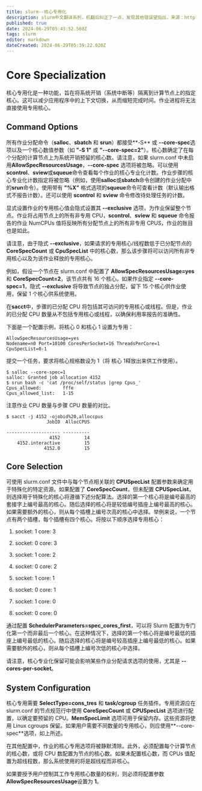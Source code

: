 ```yaml
---
title: slurm--核心专用化
description: slurm中文翻译系列，机翻后纠正了一点，发现其他错误望指出，来源：https://github.com/SchedMD/slurm/blob/master/doc/html/core_spec.shtml
published: true
date: 2024-06-29T05:43:52.560Z
tags: slurm
editor: markdown
dateCreated: 2024-06-29T05:39:22.020Z
---
```


# Core Specialization
核心专用化是一种功能，旨在将系统开销（系统中断等）隔离到计算节点上的指定核心。这可以减少应用程序中的上下文切换，从而缩短完成时间。作业进程将无法直接使用专用核心。

## Command Options

所有作业分配命令（**salloc**、**sbatch** 和 **srun**）都接受**-S** 或 **--core-spec**选项以及一个核心数值参数（如 **"-S 1"** 或 **"--core-spec=2"**）。核心数确定了在每个分配的计算节点上为系统开销预留的核心数。请注意，如果 slurm.conf 中未启用**AllowSpecResourcesUsage**，**--core-spec** 选项将被忽略。可以使用**scontrol**、**sview**或**squeue**命令查看每个作业的核心专业化计数。作业步骤的核心专业化计数指定将被忽略（例如，使用**salloc**或**sbatch**命令创建的作业分配中的**srun**命令）。使用带有 **"%X"** 格式选项的**squeue**命令可查看计数（默认输出格式不报告计数）。还可以使用 **scontrol** 和 **sview** 命令修改待处理任务的计数。

显式设置作业的专用核心值会隐式设置其 **--exclusive** 选项，为作业保留整个节点。作业将占用节点上的所有非专用 CPU，**scontrol**、**sview** 和 **squeue** 命令报告的作业 NumCPUs 值将反映所有分配节点上的所有非专用 CPUS，作业的账目也是如此。

请注意，由于隐式 **--exclusive**，如果请求的专用核心/线程数低于已分配节点的 **CoreSpecCount** 或 **CpuSpecList** 中的核心数，那么该步骤将可以访问所有非专用核心以及为该作业释放的专用核心。

例如，假设一个节点在 slurm.conf 中配置了 **AllowSpecResourcesUsage=yes**和 **CoreSpecCount=2**，该节点共有 16 个核心。如果作业指定 **--core-spec=1**，隐式 **--exclusive** 将导致节点的独占分配，留下 15 个核心供作业使用，保留 1 个核心供系统使用。

在**sacct**中，步骤的已分配 CPU 将包括其可访问的专用核心或线程。但是，作业的已分配 CPU 数量从不包括专用核心或线程，以确保利用率报告的准确性。

下面是一个配置示例，将核心 0 和核心 1 设置为专用：

```
AllowSpecResourcesUsage=yes
Nodename=n0 Port=10100 CoresPerSocket=16 ThreadsPerCore=1 CpuSpecList=0-1
```

提交一个任务，要求将核心规格数设为 1（将 核心 1释放出来供工作使用）。

```
$ salloc --core-spec=1
salloc: Granted job allocation 4152
$ srun bash -c 'cat /proc/self/status |grep Cpus_'
Cpus_allowed:        fffe
Cpus_allowed_list:   1-15
```

注意作业 CPU 数量与步骤 CPU 数量的对比。

```
$ sacct -j 4152 -ojobid%20,alloccpus
               JobID  AllocCPUS

-------------------- ----------
                4152         14
    4152.interactive         15
              4152.0         15
```

## Core Selection

可使用 slurm.conf 文件中与每个节点相关联的 **CPUSpecList** 配置参数来确定用于特殊化的特定资源。如果配置了 **CoreSpecCount**，但未配置 **CPUSpecList**，则选择用于特殊化的核心将遵循下述分配算法。选择的第一个核心将是编号最高的套接字上编号最高的核心。随后选择的核心将是较低编号插座上编号最高的核心。如果需要额外的核心，则从每个插槽上编号次高的核心中选择。举例来说，一个节点有两个插槽，每个插槽有四个核心。将按以下顺序选择专用核心：

1. socket: 1 core: 3

2. socket: 0 core: 3
3. socket: 1 core: 2
4. socket: 0 core: 2
5. socket: 1 core: 1
6. socket: 0 core: 1
7. socket: 1 core: 0
8. socket: 0 core: 0

通过配置 **SchedulerParameters=spec_cores_first**，可以将 Slurm 配置为专门化第一个而非最后一个核心。在这种情况下，选择的第一个核心将是编号最低的插座上编号最低的核心。随后选择的核心将是编号较高插座上编号最低的核心。如果需要额外的核心，则从每个插槽上编号次低的核心中选择。

请注意，核心专业化保留可能会影响某些作业分配请求选项的使用，尤其是 **--cores-per-socket**。

## System Configuration

核心专用需要 **SelectType=cons_tres** 和 **task/cgroup** 任务插件。专用资源应在 slurm.conf 的节点规范行中使用 **CoreSpecCount** 或 **CPUSpecList** 选项进行配置，以确定要预留的 CPU。**MemSpecLimit** 选项可用于保留内存。这些资源将使用 Linux cgroups 保留。如果用户需要不同数量的专用核心，则应使用**--core-spec**选项，如上所述。

在其他配置中，作业的核心专用选项将被静默清除。此外，必须配置每个计算节点的核心数，或将 CPU 数配置为节点的核心数。如果未配置核心数，而 CPUs 值配置为超线程数，那么系统使用的将是超线程而非核心。

如果要授予用户控制其工作专用核心数量的权利，则必须将配置参数 **AllowSpecResourcesUsage**设置为 **1**。